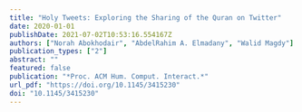 ```yaml
---
title: "Holy Tweets: Exploring the Sharing of the Quran on Twitter"
date: 2020-01-01
publishDate: 2021-07-02T10:53:16.554167Z
authors: ["Norah Abokhodair", "AbdelRahim A. Elmadany", "Walid Magdy"]
publication_types: ["2"]
abstract: ""
featured: false
publication: "*Proc. ACM Hum. Comput. Interact.*"
url_pdf: "https://doi.org/10.1145/3415230"
doi: "10.1145/3415230"
---
```


